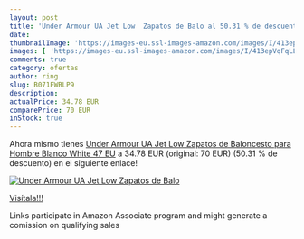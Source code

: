 ```yaml
---
layout: post
title: 'Under Armour UA Jet Low  Zapatos de Balo al 50.31 % de descuento'
date: 
thumbnailImage: 'https://images-eu.ssl-images-amazon.com/images/I/413epVqFqLL._SL200_.jpg'
images: [ 'https://images-eu.ssl-images-amazon.com/images/I/413epVqFqLL._SL200_.jpg' ]
comments: true
category: ofertas
author: ring
slug: B071FWBLP9
description:
actualPrice: 34.78 EUR
comparePrice: 70 EUR
inStock: true
---
```


Ahora mismo tienes [Under Armour UA Jet Low  Zapatos de Baloncesto para Hombre  Blanco  White   47 EU](https://www.amazon.es/dp/B071FWBLP9/?tag=tolees-21) a 34.78 EUR (original: 70 EUR) (50.31 %  de descuento) en el siguiente enlace!

[![Under Armour UA Jet Low  Zapatos de Balo](https://images-eu.ssl-images-amazon.com/images/I/413epVqFqLL._SL200_.jpg)](https://www.amazon.es/dp/B071FWBLP9/?tag=tolees-21)

[Visítala!!!](https://www.amazon.es/dp/B071FWBLP9/?tag=tolees-21)

Links participate in Amazon Associate program and might generate a comission on qualifying sales
